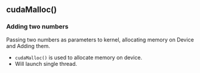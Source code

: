 ## cudaMalloc()

### Adding two numbers

Passing two numbers as parameters to kernel, allocating memory on Device and Adding them.

- `cudaMalloc()` is used to allocate memory on device.
- Will launch single thread.

